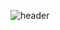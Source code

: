 ![header](https://capsule-render.vercel.app/api?type=waving&height=300&color=gradient&text=개발자%20임요한&section=header&reversal=false&animation=twinkling)
